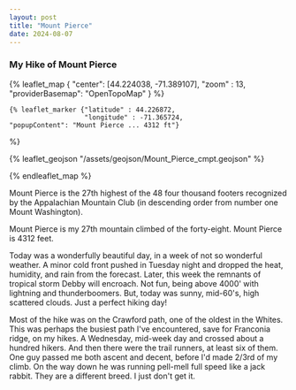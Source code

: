 ```yaml
---
layout: post
title: "Mount Pierce"
date: 2024-08-07
---
```


### My Hike of Mount Pierce




{% leaflet_map { "center": [44.224038, -71.389107],
                 "zoom" : 13, 
     "providerBasemap": "OpenTopoMap" } %}

    {% leaflet_marker {"latitude" : 44.226872,
                       "longitude" : -71.365724,
    "popupContent": "Mount Pierce ... 4312 ft"}
  %}

{% leaflet_geojson "/assets/geojson/Mount_Pierce_cmpt.geojson" %}

{% endleaflet_map %}

Mount Pierce is the 27th highest of the 48 four thousand footers recognized by the Appalachian Mountain Club (in descending order from number one Mount Washington).   

Mount Pierce is my 27th mountain climbed of the forty-eight. Mount Pierce is 4312 feet.  

Today was a wonderfully beautiful day, in a week of not so wonderful weather. A minor cold front pushed in Tuesday night and dropped the heat, humidity, and rain from the forecast. Later, this week the remnants of tropical storm Debby will encroach. Not fun, being above 4000' with lightning and thunderboomers. But, today was sunny, mid-60's, high scattered clouds. Just a perfect hiking day!  

Most of the hike was on the Crawford path, one of the oldest in the Whites. This was perhaps the busiest path I've encountered, save for Franconia ridge, on my hikes. A Wednesday, mid-week day and crossed about a hundred hikers. And then there were the trail runners, at least six of them. One guy passed me both ascent and decent, before I'd made 2/3rd of my climb. On the way down he was running pell-mell full speed like a jack rabbit. They are a different breed. I just don't get it.  

